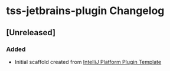 <!-- Keep a Changelog guide -> https://keepachangelog.com -->

# tss-jetbrains-plugin Changelog

## [Unreleased]
### Added
- Initial scaffold created from [IntelliJ Platform Plugin Template](https://github.com/JetBrains/intellij-platform-plugin-template)
